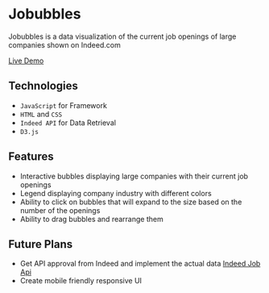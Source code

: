 # Jobubbles

Jobubbles is a data visualization of the current job openings of large companies shown on Indeed.com

[Live Demo](https://noelseo.github.io/Jobubbles/)

## Technologies
* `JavaScript` for Framework
* `HTML` and `CSS`
* `Indeed API` for Data Retrieval
* `D3.js`

## Features
* Interactive bubbles displaying large companies with their current job openings
* Legend displaying company industry with different colors
* Ability to click on bubbles that will expand to the size based on the number of the openings
* Ability to drag bubbles and rearrange them

## Future Plans
* Get API approval from Indeed and implement the actual data [Indeed Job Api](https://opensource.indeedeng.io/api-documentation/docs/get-job/)
* Create mobile friendly responsive UI
